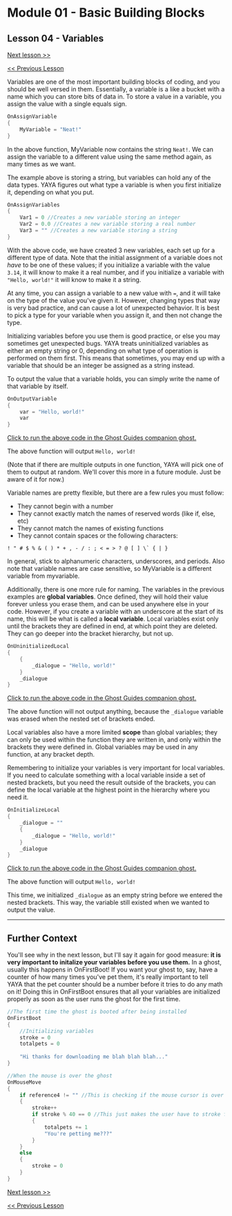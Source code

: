 # Module 01 - Basic Building Blocks

## Lesson 04 - Variables

[Next lesson >>](../module_01_basic_building_blocks/05_operators.md)

[<< Previous Lesson](../module_01_basic_building_blocks/03_data_types.md)

Variables are one of the most important building blocks of coding, and you should be well versed in them. Essentially, a variable is a like a bucket with a name which you can store bits of data in. To store a value in a variable, you assign the value with a single equals sign.

```c
OnAssignVariable
{
	MyVariable = "Neat!"
}
```

In the above function, MyVariable now contains the string `Neat!`. We can assign the variable to a different value using the same method again, as many times as we want.

The example above is storing a string, but variables can hold any of the data types. YAYA figures out what type a variable is when you first initialize it, depending on what you put.

```c
OnAssignVariables
{
	Var1 = 0 //Creates a new variable storing an integer
	Var2 = 0.0 //Creates a new variable storing a real number
	Var3 = "" //Creates a new variable storing a string
}
```

With the above code, we have created 3 new variables, each set up for a different type of data. Note that the initial assignment of a variable does not *have* to be one of these values; if you initialize a variable with the value `3.14`, it will know to make it a real number, and if you initialize a variable with `"Hello, world!"` it will know to make it a string.

At any time, you can assign a variable to a new value with `=`, and it will take on the type of the value you've given it. However, changing types that way is very bad practice, and can cause a lot of unexpected behavior. It is best to pick a type for your variable when you assign it, and then not change the type.

Initializing variables before you use them is good practice, or else you may sometimes get unexpected bugs. YAYA treats uninitialized variables as either an empty string or 0, depending on what type of operation is performed on them first. This means that sometimes, you may end up with a variable that should be an integer be assigned as a string instead.


To output the value that a variable holds, you can simply write the name of that variable by itself.

```c
OnOutputVariable
{
	var = "Hello, world!"
	var
}
```

[Click to run the above code in the Ghost Guides companion ghost.](https://zichqec.github.io/YAYA_Fundamentals/jump.html?url=x-ukagaka-link%3Atype%3Devent%26ghost%3DGhost%20Guides%26info%3DOnExample.M1.L4.OutputVariable)

The above function will output `Hello, world!`

(Note that if there are multiple outputs in one function, YAYA will pick one of them to output at random. We'll cover this more in a future module. Just be aware of it for now.)


Variable names are pretty flexible, but there are a few rules you must follow:

* They cannot begin with a number
* They cannot exactly match the names of reserved words (like if, else, etc)
* They cannot match the names of existing functions
* They cannot contain spaces or the following characters:

```
! " # $ % & ( ) * + , - / : ; < = > ? @ [ ] \` { | }
```

In general, stick to alphanumeric characters, underscores, and periods. Also note that variable names are case sensitive, so MyVariable is a different variable from myvariable.

Additionally, there is one more rule for naming. The variables in the previous examples are **global variables**. Once defined, they will hold their value forever unless you erase them, and can be used anywhere else in your code. However, if you create a variable with an underscore at the start of its name, this will be what is called a **local variable**. Local variables exist only until the brackets they are defined in end, at which point they are deleted. They can go deeper into the bracket hierarchy, but not up.

```c
OnUninitializedLocal
{
	{
		_dialogue = "Hello, world!"
	}
	_dialogue
}
```

[Click to run the above code in the Ghost Guides companion ghost.](https://zichqec.github.io/YAYA_Fundamentals/jump.html?url=x-ukagaka-link%3Atype%3Devent%26ghost%3DGhost%20Guides%26info%3DOnExample.M1.L4.UninitializedLocal)

The above function will not output anything, because the `_dialogue` variable was erased when the nested set of brackets ended.

Local variables also have a more limited **scope** than global variables; they can only be used within the function they are written in, and only within the brackets they were defined in. Global variables may be used in any function, at any bracket depth.

Remembering to initialize your variables is very important for local variables. If you need to calculate something with a local variable inside a set of nested brackets, but you need the result outside of the brackets, you can define the local variable at the highest point in the hierarchy where you need it.

```c
OnInitializeLocal
{
	_dialogue = ""
	{
		_dialogue = "Hello, world!"
	}
	_dialogue
}
```

[Click to run the above code in the Ghost Guides companion ghost.](https://zichqec.github.io/YAYA_Fundamentals/jump.html?url=x-ukagaka-link%3Atype%3Devent%26ghost%3DGhost%20Guides%26info%3DOnExample.M1.L4.InitializeLocal)


The above function will output `Hello, world!`

This time, we initialized `_dialogue` as an empty string before we entered the nested brackets. This way, the variable still existed when we wanted to output the value.

---

## Further Context

You'll see why in the next lesson, but I'll say it again for good measure: **it is very important to initalize your variables before you use them.** In a ghost, usually this happens in OnFirstBoot! If you want your ghost to, say, have a counter of how many times you've pet them, it's really important to tell YAYA that the pet counter should be a number before it tries to do any math on it! Doing this in OnFirstBoot ensures that all your variables are initialized properly as soon as the user runs the ghost for the first time.

```c
//The first time the ghost is booted after being installed
OnFirstBoot
{
	//Initializing variables
	stroke = 0
	totalpets = 0
	
	"Hi thanks for downloading me blah blah blah..."
}

//When the mouse is over the ghost
OnMouseMove
{
	if reference4 != "" //This is checking if the mouse cursor is over a hitbox
	{
		stroke++
		if stroke % 40 == 0 //This just makes the user have to stroke for a little while before a petting dialogue will happen
		{
			totalpets += 1
			"You're petting me???"
		}
	}
	else
	{
		stroke = 0
	}
}
```

[Next lesson >>](../module_01_basic_building_blocks/05_operators.md)

[<< Previous Lesson](../module_01_basic_building_blocks/03_data_types.md)
